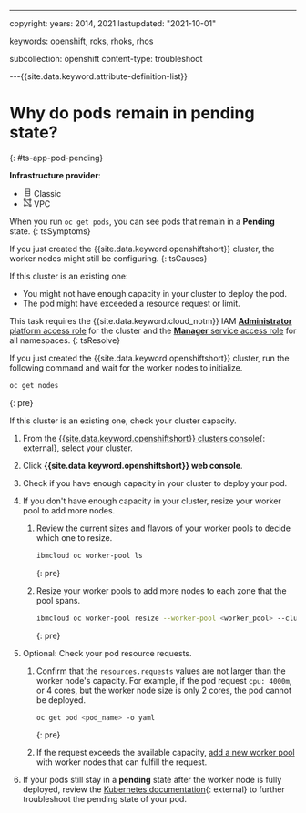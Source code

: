 ---

copyright: 
  years: 2014, 2021
lastupdated: "2021-10-01"

keywords: openshift, roks, rhoks, rhos

subcollection: openshift
content-type: troubleshoot

---{{site.data.keyword.attribute-definition-list}}



# Why do pods remain in pending state?
{: #ts-app-pod-pending}

**Infrastructure provider**:
* <img src="images/icon-classic.png" alt="Classic infrastructure provider icon" width="15" style="width:15px; border-style: none"/> Classic
* <img src="images/icon-vpc.png" alt="VPC infrastructure provider icon" width="15" style="width:15px; border-style: none"/> VPC


When you run `oc get pods`, you can see pods that remain in a **Pending** state.
{: tsSymptoms}


If you just created the {{site.data.keyword.openshiftshort}} cluster, the worker nodes might still be configuring.
{: tsCauses}

If this cluster is an existing one:
*  You might not have enough capacity in your cluster to deploy the pod.
*  The pod might have exceeded a resource request or limit.


This task requires the {{site.data.keyword.cloud_notm}} IAM [**Administrator** platform access role](/docs/containers?topic=containers-users#checking-perms) for the cluster and the [**Manager** service access role](/docs/containers?topic=containers-users#checking-perms) for all namespaces.
{: tsResolve}

If you just created the {{site.data.keyword.openshiftshort}} cluster, run the following command and wait for the worker nodes to initialize.

```sh
oc get nodes
```
{: pre}

If this cluster is an existing one, check your cluster capacity.



1. From the [{{site.data.keyword.openshiftshort}} clusters console](https://cloud.ibm.com/kubernetes/clusters?platformType=openshift){: external}, select your cluster.
2. Click **{{site.data.keyword.openshiftshort}} web console**.

3. Check if you have enough capacity in your cluster to deploy your pod.

4. If you don't have enough capacity in your cluster, resize your worker pool to add more nodes.

    1. Review the current sizes and flavors of your worker pools to decide which one to resize.

        ```sh
        ibmcloud oc worker-pool ls
        ```
        {: pre}

    2. Resize your worker pools to add more nodes to each zone that the pool spans.

        ```sh
        ibmcloud oc worker-pool resize --worker-pool <worker_pool> --cluster <cluster_name_or_ID> --size-per-zone <workers_per_zone>
        ```
        {: pre}

5. Optional: Check your pod resource requests.

    1. Confirm that the `resources.requests` values are not larger than the worker node's capacity. For example, if the pod request `cpu: 4000m`, or 4 cores, but the worker node size is only 2 cores, the pod cannot be deployed.

        ```sh
        oc get pod <pod_name> -o yaml
        ```
        {: pre}

    2. If the request exceeds the available capacity, [add a new worker pool](/docs/containers?topic=containers-add_workers#add_pool) with worker nodes that can fulfill the request.

6. If your pods still stay in a **pending** state after the worker node is fully deployed, review the [Kubernetes documentation](https://kubernetes.io/docs/tasks/debug-application-cluster/debug-pod-replication-controller/#my-pod-stays-pending){: external} to further troubleshoot the pending state of your pod.







